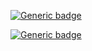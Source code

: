 

[![Generic badge](https://img.shields.io/badge/42-ECOLE-<COLOR>.svg)](https://42kocaeli.com.tr/)

[![Generic badge](https://img.shields.io/badge/42-ecayir-<COLOR>.svg)](https://profile.intra.42.fr/users/ecayir)
